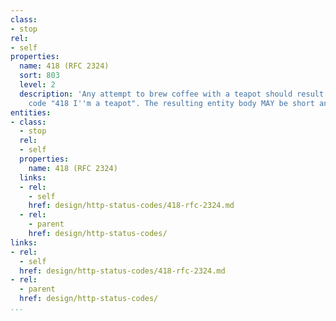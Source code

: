```yaml
---
class:
- stop
rel:
- self
properties:
  name: 418 (RFC 2324)
  sort: 803
  level: 2
  description: 'Any attempt to brew coffee with a teapot should result in the error
    code "418 I''m a teapot". The resulting entity body MAY be short and stout. '
entities:
- class:
  - stop
  rel:
  - self
  properties:
    name: 418 (RFC 2324)
  links:
  - rel:
    - self
    href: design/http-status-codes/418-rfc-2324.md
  - rel:
    - parent
    href: design/http-status-codes/
links:
- rel:
  - self
  href: design/http-status-codes/418-rfc-2324.md
- rel:
  - parent
  href: design/http-status-codes/
...
```

